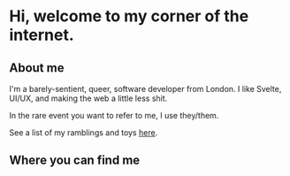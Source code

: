 # Hi, welcome to my corner of the internet.
<script lang="ts">
  import Socials from './Socials.svelte';
</script>

## About me

I'm a barely-sentient, queer, software developer from London. I like Svelte, UI/UX, and making the web a little less shit.

In the rare event you want to refer to me, I use <span class="text-ink dark:text-chalk">they/them.</span>

See a list of my ramblings and toys [here](./articles/).

## Where you can find me

<Socials />
